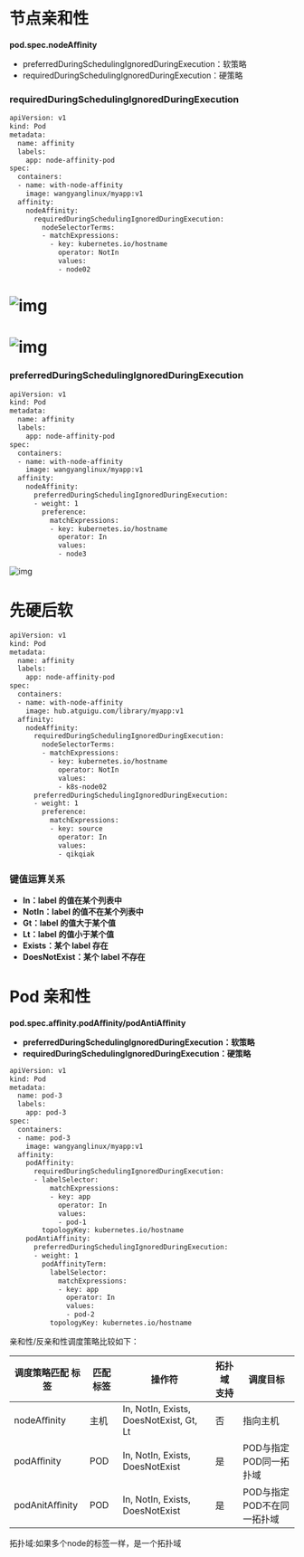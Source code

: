 # 节点亲和性

**pod.spec.nodeAﬃnity**

- preferredDuringSchedulingIgnoredDuringExecution：软策略
- requiredDuringSchedulingIgnoredDuringExecution：硬策略

### requiredDuringSchedulingIgnoredDuringExecution

```bash
apiVersion: v1
kind: Pod
metadata:
  name: affinity
  labels:
    app: node-affinity-pod
spec:
  containers:
  - name: with-node-affinity
    image: wangyanglinux/myapp:v1
  affinity:
    nodeAffinity:
      requiredDuringSchedulingIgnoredDuringExecution:
        nodeSelectorTerms:
        - matchExpressions:
          - key: kubernetes.io/hostname
            operator: NotIn
            values:
            - node02
```

# ![img](https://img-blog.csdnimg.cn/20200211145022940.png?x-oss-process=image/watermark,type_ZmFuZ3poZW5naGVpdGk,shadow_10,text_aHR0cHM6Ly9ibG9nLmNzZG4ubmV0L2hlaWFuXzk5,size_16,color_FFFFFF,t_70)

# ![img](https://img-blog.csdnimg.cn/20200211145132557.png?x-oss-process=image/watermark,type_ZmFuZ3poZW5naGVpdGk,shadow_10,text_aHR0cHM6Ly9ibG9nLmNzZG4ubmV0L2hlaWFuXzk5,size_16,color_FFFFFF,t_70)

### preferredDuringSchedulingIgnoredDuringExecution

```bash
apiVersion: v1
kind: Pod
metadata:
  name: affinity
  labels:
    app: node-affinity-pod
spec:
  containers:
  - name: with-node-affinity
    image: wangyanglinux/myapp:v1
  affinity:
    nodeAffinity:
      preferredDuringSchedulingIgnoredDuringExecution:
      - weight: 1
        preference:
          matchExpressions:
          - key: kubernetes.io/hostname
            operator: In
            values:
            - node3
```

![img](https://img-blog.csdnimg.cn/20200211150043932.png?x-oss-process=image/watermark,type_ZmFuZ3poZW5naGVpdGk,shadow_10,text_aHR0cHM6Ly9ibG9nLmNzZG4ubmV0L2hlaWFuXzk5,size_16,color_FFFFFF,t_70)

# 先硬后软

```bash
apiVersion: v1
kind: Pod
metadata:
  name: affinity
  labels:
    app: node-affinity-pod
spec:
  containers:
  - name: with-node-affinity
    image: hub.atguigu.com/library/myapp:v1
  affinity:
    nodeAffinity:
      requiredDuringSchedulingIgnoredDuringExecution:
        nodeSelectorTerms:
        - matchExpressions:
          - key: kubernetes.io/hostname
            operator: NotIn
            values:
            - k8s-node02
      preferredDuringSchedulingIgnoredDuringExecution:
      - weight: 1
        preference:
          matchExpressions:
          - key: source
            operator: In
            values:
            - qikqiak
```

### **键值运算关系**

- **In：label 的值在某个列表中**
- **NotIn：label 的值不在某个列表中**
- **Gt：label 的值大于某个值**
- **Lt：label 的值小于某个值**
- **Exists：某个 label 存在**
- **DoesNotExist：某个 label 不存在**
  

#  Pod  亲和性

**pod.spec.aﬃnity.podAﬃnity/podAntiAﬃnity**

- **preferredDuringSchedulingIgnoredDuringExecution：软策略**
- **requiredDuringSchedulingIgnoredDuringExecution：硬策略**

```bash
apiVersion: v1
kind: Pod
metadata:
  name: pod-3
  labels:
    app: pod-3
spec:
  containers:
  - name: pod-3
    image: wangyanglinux/myapp:v1
  affinity:
    podAffinity:
      requiredDuringSchedulingIgnoredDuringExecution:
      - labelSelector:
          matchExpressions:
          - key: app
            operator: In
            values:
            - pod-1
        topologyKey: kubernetes.io/hostname
    podAntiAffinity:
      preferredDuringSchedulingIgnoredDuringExecution:
      - weight: 1
        podAffinityTerm:
          labelSelector:
            matchExpressions:
            - key: app
              operator: In
              values:
              - pod-2
          topologyKey: kubernetes.io/hostname
```

亲和性/反亲和性调度策略比较如下：


| 调度策略匹配 标签 | 匹配 标签 | 操作符                                  | 拓扑域 支持 | 调度目标                    |
| ----------------- | --------- | --------------------------------------- | ----------- | --------------------------- |
| nodeAﬃnity        | 主机      | In, NotIn, Exists, DoesNotExist, Gt, Lt | 否          | 指向主机                    |
| podAﬃnity         | POD       | In, NotIn, Exists, DoesNotExist         | 是          | POD与指定POD同一拓 扑域     |
| podAnitAﬃnity     | POD       | In, NotIn, Exists, DoesNotExist         | 是          | POD与指定POD不在同 一拓扑域 |

拓扑域:如果多个node的标签一样，是一个拓扑域